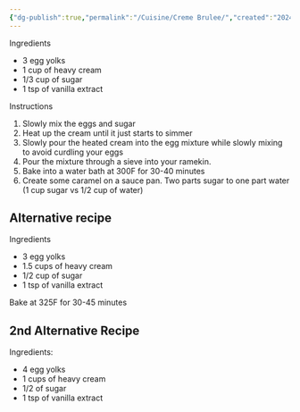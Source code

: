 ```yaml
---
{"dg-publish":true,"permalink":"/Cuisine/Creme Brulee/","created":"2024-09-28T16:38:14.264-04:00","updated":"2024-11-11T22:09:22.495-05:00"}
---
```


Ingredients
- 3 egg yolks
- 1 cup of heavy cream
- 1/3 cup of sugar
- 1 tsp of vanilla extract

Instructions
1. Slowly mix the eggs and sugar
2. Heat up the cream until it just starts to simmer
3. Slowly pour the heated cream into the egg mixture while slowly mixing to avoid curdling your eggs
4. Pour the mixture through a sieve into your ramekin.
5. Bake into a water bath at 300F for 30-40 minutes
6. Create some caramel on a sauce pan. Two parts sugar to one part water (1 cup sugar vs 1/2 cup of water)

## Alternative recipe

Ingredients
- 3 egg yolks
- 1.5 cups of heavy cream
- 1/2 cup of sugar
- 1 tsp of vanilla extract

Bake at 325F for 30-45 minutes

## 2nd Alternative Recipe

Ingredients:
- 4 egg yolks
- 1 cups of heavy cream
- 1/2 of sugar
- 1 tsp of vanilla extract